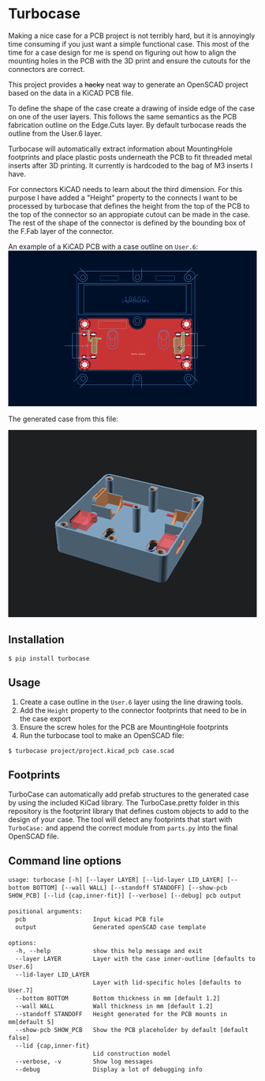 # Turbocase

Making a nice case for a PCB project is not terribly hard, but it is annoyingly time consuming if you just want a
simple functional case. This most of the time for a case design for me is spend on figuring out how to align the
mounting holes in the PCB with the 3D print and ensure the cutouts for the connectors are correct.

This project provides a ~~hacky~~ neat way to generate an OpenSCAD project based on the data in a KiCAD PCB file.

To define the shape of the case create a drawing of inside edge of the case on one of the user layers. This follows
the same semantics as the PCB fabrication outline on the Edge.Cuts layer. By default turbocase reads the outline from
the User.6 layer.

Turbocase will automatically extract information about MountingHole footprints and place plastic posts underneath the
PCB to fit threaded metal inserts after 3D printing. It currently is hardcoded to the bag of M3 inserts I have.

For connectors KiCAD needs to learn about the third dimension. For this purpose I have added a "Height" property to
the connects I want to be processed by turbocase that defines the height from the top of the PCB to the top of the
connector so an appropiate cutout can be made in the case. The rest of the shape of the connector is defined by the
bounding box of the F.Fab layer of the connector.

An example of a KiCAD PCB with a case outline on `User.6`:
![KiCAD PCB with case outline](images/kicad.png)

The generated case from this file:

![OpenSCAD model of the generated case](images/scad.png)

## Installation

```shell-session
$ pip install turbocase
```

## Usage

1. Create a case outline in the `User.6` layer using the line drawing tools.
2. Add the `Height` property to the connector footprints that need to be in the case export
3. Ensure the screw holes for the PCB are MountingHole footprints
4. Run the turbocase tool to make an OpenSCAD file:

```shell-session
$ turbocase project/project.kicad_pcb case.scad
```

## Footprints

TurboCase can automatically add prefab structures to the generated case by using the included KiCad library.
The TurboCase.pretty folder in this repository is the footprint library that defines custom objects to add to the
design of your case. The tool will detect any footprints that start with `TurboCase:` and append the correct module
from `parts.py` into the final OpenSCAD file.

## Command line options

```
usage: turbocase [-h] [--layer LAYER] [--lid-layer LID_LAYER] [--bottom BOTTOM] [--wall WALL] [--standoff STANDOFF] [--show-pcb SHOW_PCB] [--lid {cap,inner-fit}] [--verbose] [--debug] pcb output

positional arguments:
  pcb                   Input kicad PCB file
  output                Generated openSCAD case template

options:
  -h, --help            show this help message and exit
  --layer LAYER         Layer with the case inner-outline [defaults to User.6]
  --lid-layer LID_LAYER
                        Layer with lid-specific holes [defaults to User.7]
  --bottom BOTTOM       Bottom thickness in mm [default 1.2]
  --wall WALL           Wall thickness in mm [default 1.2]
  --standoff STANDOFF   Height generated for the PCB mounts in mm[default 5]
  --show-pcb SHOW_PCB   Show the PCB placeholder by default [default false]
  --lid {cap,inner-fit}
                        Lid construction model
  --verbose, -v         Show log messages
  --debug               Display a lot of debugging info
```